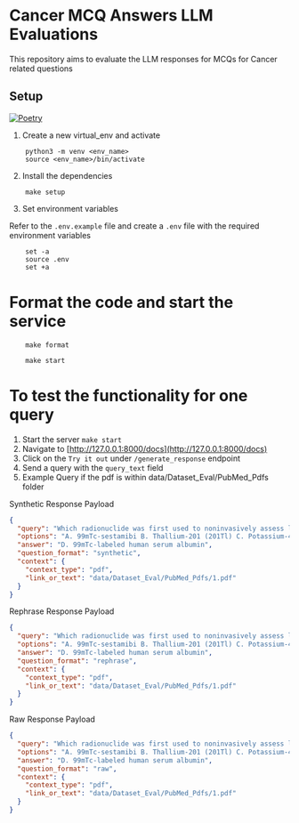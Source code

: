 # Cancer MCQ Answers LLM Evaluations

This repository aims to evaluate the LLM responses for MCQs for Cancer related questions

## Setup
[![Poetry](https://img.shields.io/endpoint?url=https://python-poetry.org/badge/v0.json)](https://python-poetry.org/)
1. Create a new virtual_env and activate

```commandline
    python3 -m venv <env_name>
    source <env_name>/bin/activate
```

2. Install the dependencies

```commandline
    make setup
```

3. Set environment variables

Refer to the `.env.example` file and create a `.env` file with the required environment variables

```commandline
    set -a
    source .env
    set +a
```

# Format the code and start the service

```commandline
    make format
```

```commandline
    make start
```

# To test the functionality for one query

1. Start the server `make start`
2. Navigate to [http://127.0.0.1:8000/docs](http://127.0.0.1:8000/docs)
3. Click on the `Try it out` under `/generate_response` endpoint
4. Send a query with the `query_text` field
5. Example Query if the pdf is within data/Dataset_Eval/PubMed_Pdfs folder

Synthetic Response Payload

```json
{
  "query": "Which radionuclide was first used to noninvasively assess left ventricular ejection fraction and regional wall motion?",
  "options": "A. 99mTc-sestamibi B. Thallium-201 (201Tl) C. Potassium-43 (43K) D. 99mTc-labeled human serum albumin E. Rubidium-82 (82Rb) F. 13N-ammonia G. 18F-FDG H. 15O-water",
  "answer": "D. 99mTc-labeled human serum albumin",
  "question_format": "synthetic",
  "context": {
    "context_type": "pdf",
    "link_or_text": "data/Dataset_Eval/PubMed_Pdfs/1.pdf"
  }
}
```

Rephrase Response Payload

```json
{
  "query": "Which radionuclide was first used to noninvasively assess left ventricular ejection fraction and regional wall motion?",
  "options": "A. 99mTc-sestamibi B. Thallium-201 (201Tl) C. Potassium-43 (43K) D. 99mTc-labeled human serum albumin E. Rubidium-82 (82Rb) F. 13N-ammonia G. 18F-FDG H. 15O-water",
  "answer": "D. 99mTc-labeled human serum albumin",
  "question_format": "rephrase",
  "context": {
    "context_type": "pdf",
    "link_or_text": "data/Dataset_Eval/PubMed_Pdfs/1.pdf"
  }
}
```

Raw Response Payload

```json
{
  "query": "Which radionuclide was first used to noninvasively assess left ventricular ejection fraction and regional wall motion?",
  "options": "A. 99mTc-sestamibi B. Thallium-201 (201Tl) C. Potassium-43 (43K) D. 99mTc-labeled human serum albumin E. Rubidium-82 (82Rb) F. 13N-ammonia G. 18F-FDG H. 15O-water",
  "answer": "D. 99mTc-labeled human serum albumin",
  "question_format": "raw",
  "context": {
    "context_type": "pdf",
    "link_or_text": "data/Dataset_Eval/PubMed_Pdfs/1.pdf"
  }
}
```

